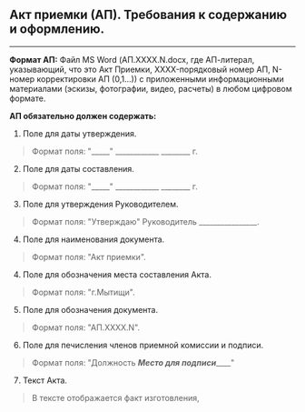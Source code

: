 ## Акт приемки (АП). Требования к содержанию и оформлению.
____
**Формат АП:** Файл MS Word (АП.XXXX.N.docx, где АП-литерал, указывающий, что это Акт Приемки, XXXX-порядковый номер АП, N-номер корректировки АП (0,1...)) с приложенными информационными материалами (эскизы, фотографии, видео, расчеты) в любом цифровом формате.

**АП обязательно должен содержать:**
1.    Поле для даты утверждения.
>Формат поля: "_____" ____________ ________ г.

2.    Поле для даты составления.
>Формат поля: "_____" ____________ ________ г.

3.    Поле для утверждения Руководителем.
>Формат поля: "Утверждаю" Руководитель ________________.

4.    Поле для наименования документа.
>Формат поля: "Акт приемки".

4.    Поле для обозначения места составления Акта.
>Формат поля: "г.Мытищи".

5.    Поле для обозначения документа.
>Формат поля: "АП.XXXX.N".

6.    Поле для печисления членов приемной комиссии и подписи.
>Формат поля: "Должность  _________Место для подписи_____________"

7.    Текст Акта.
>В тексте отображается факт изготовления, 
